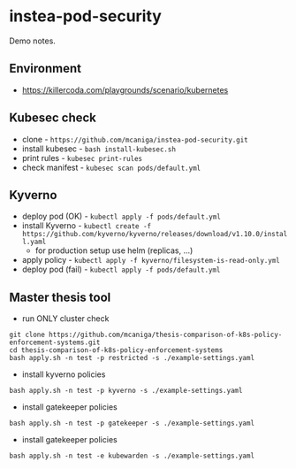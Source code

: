 # instea-pod-security

Demo notes.

## Environment 
- https://killercoda.com/playgrounds/scenario/kubernetes


## Kubesec check
- clone - `https://github.com/mcaniga/instea-pod-security.git`
- install kubesec - `bash install-kubesec.sh`
- print rules - `kubesec print-rules`
- check manifest - `kubesec scan pods/default.yml`

## Kyverno
- deploy pod (OK) - `kubectl apply -f pods/default.yml`
- install Kyverno - `kubectl create -f https://github.com/kyverno/kyverno/releases/download/v1.10.0/install.yaml`
    - for production setup use helm (replicas, ...)
- apply policy - `kubectl apply -f kyverno/filesystem-is-read-only.yml`
- deploy pod (fail) - `kubectl apply -f pods/default.yml`

## Master thesis tool
- run ONLY cluster check
```
git clone https://github.com/mcaniga/thesis-comparison-of-k8s-policy-enforcement-systems.git
cd thesis-comparison-of-k8s-policy-enforcement-systems
bash apply.sh -n test -p restricted -s ./example-settings.yaml
```

- install kyverno policies
```
bash apply.sh -n test -p kyverno -s ./example-settings.yaml
```

- install gatekeeper policies
```
bash apply.sh -n test -p gatekeeper -s ./example-settings.yaml
```

- install gatekeeper policies
```
bash apply.sh -n test -e kubewarden -s ./example-settings.yaml
```
